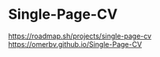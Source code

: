# Single-Page-CV
https://roadmap.sh/projects/single-page-cv
https://omerbv.github.io/Single-Page-CV
